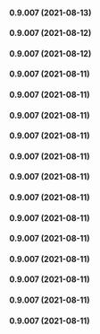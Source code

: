 #### 0.9.007 (2021-08-13)

#### 0.9.007 (2021-08-12)

#### 0.9.007 (2021-08-12)

#### 0.9.007 (2021-08-11)

#### 0.9.007 (2021-08-11)

#### 0.9.007 (2021-08-11)

#### 0.9.007 (2021-08-11)

#### 0.9.007 (2021-08-11)

#### 0.9.007 (2021-08-11)

#### 0.9.007 (2021-08-11)

#### 0.9.007 (2021-08-11)

#### 0.9.007 (2021-08-11)

#### 0.9.007 (2021-08-11)

#### 0.9.007 (2021-08-11)

#### 0.9.007 (2021-08-11)

#### 0.9.007 (2021-08-11)

